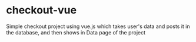 # checkout-vue
Simple checkout project using vue.js which takes user's data and posts it in the database, and then shows in Data page of the project

